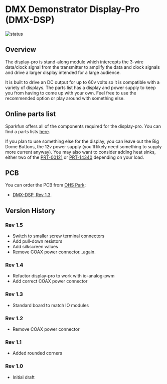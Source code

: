 # DMX Demonstrator Display-Pro (DMX-DSP)

![status](https://img.shields.io/badge/status-testing-yellow)

## Overview

The display-pro is stand-along module which intercepts the 3-wire data/clock signal from the transmitter to amplify the data and clock signals and drive a larger display intended for a large audience.

It is built to drive an DC output for up to 60v volts so it is compatible with a variety of displays. The parts list has a display and power supply to keep you from having to come up with your own. Feel free to use the recommended option or play around with something else.

## Online parts list

Sparkfun offers all of the components required for the display-pro. You can find a parts lists [here](https://www.sparkfun.com/wish_lists/160583).

If you plan to use something else for the display, you can leave out the Big Dome Buttons, the 12v power supply (you'll likely need something to supply more current anyway). You may also want to consider adding heat sinks, either two of the [PRT-00121](https://www.sparkfun.com/products/121) or [PRT-14340](https://www.sparkfun.com/products/14340) depending on your load.

## PCB

You can order the PCB from [OHS Park](https://oshpark.com/):

- [DMX-DSP, Rev 1.3](https://oshpark.com/shared_projects/WQ5EMRMl).

## Version History

### Rev 1.5

- Switch to smaller screw terminal connectors
- Add pull-down resistors
- Add silkscreen values
- Remove COAX power connector...again.

### Rev 1.4

- Refactor display-pro to work with io-analog-pwm
- Add correct COAX power connector

### Rev 1.3

- Standard board to match IO modules

### Rev 1.2

- Remove COAX power connector

### Rev 1.1

- Added rounded corners

### Rev 1.0

- Initial draft
